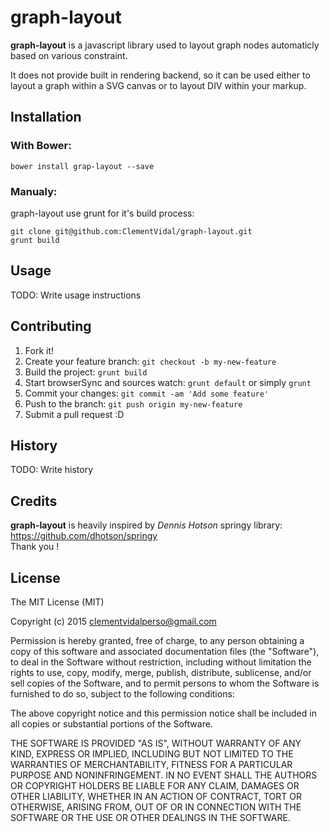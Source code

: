 # graph-layout

**graph-layout** is a javascript library used to layout graph nodes automaticly based on various constraint.

It does not provide built in rendering backend, so it can be used either to layout a graph within a SVG canvas or to layout DIV within your markup.


## Installation

### With Bower: ###

`bower install grap-layout --save`

### Manualy: ###

graph-layout use grunt for it's build process:

`git clone git@github.com:ClementVidal/graph-layout.git`  
`grunt build`

## Usage

TODO: Write usage instructions

## Contributing

1. Fork it!
2. Create your feature branch: `git checkout -b my-new-feature`
3. Build the project: `grunt build`
4. Start browserSync and sources watch: `grunt default` or simply `grunt`
5. Commit your changes: `git commit -am 'Add some feature'`
6. Push to the branch: `git push origin my-new-feature`
7. Submit a pull request :D

## History

TODO: Write history

## Credits

**graph-layout** is heavily inspired by *Dennis Hotson* springy library:
https://github.com/dhotson/springy  
Thank you !

## License

The MIT License (MIT)

Copyright (c) 2015 clementvidalperso@gmail.com

Permission is hereby granted, free of charge, to any person obtaining a copy
of this software and associated documentation files (the "Software"), to deal
in the Software without restriction, including without limitation the rights
to use, copy, modify, merge, publish, distribute, sublicense, and/or sell
copies of the Software, and to permit persons to whom the Software is
furnished to do so, subject to the following conditions:

The above copyright notice and this permission notice shall be included in
all copies or substantial portions of the Software.

THE SOFTWARE IS PROVIDED "AS IS", WITHOUT WARRANTY OF ANY KIND, EXPRESS OR
IMPLIED, INCLUDING BUT NOT LIMITED TO THE WARRANTIES OF MERCHANTABILITY,
FITNESS FOR A PARTICULAR PURPOSE AND NONINFRINGEMENT. IN NO EVENT SHALL THE
AUTHORS OR COPYRIGHT HOLDERS BE LIABLE FOR ANY CLAIM, DAMAGES OR OTHER
LIABILITY, WHETHER IN AN ACTION OF CONTRACT, TORT OR OTHERWISE, ARISING FROM,
OUT OF OR IN CONNECTION WITH THE SOFTWARE OR THE USE OR OTHER DEALINGS IN
THE SOFTWARE.
